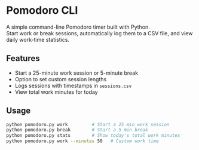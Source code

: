 # Pomodoro CLI

A simple command-line Pomodoro timer built with Python.  
Start work or break sessions, automatically log them to a CSV file, and view daily work-time statistics.

## Features
- Start a 25-minute work session or 5-minute break
- Option to set custom session lengths
- Logs sessions with timestamps in `sessions.csv`
- View total work minutes for today

## Usage
```bash
python pomodoro.py work         # Start a 25 min work session
python pomodoro.py break        # Start a 5 min break
python pomodoro.py stats        # Show today's total work minutes
python pomodoro.py work --minutes 50   # Custom work time
